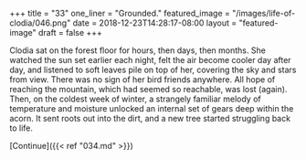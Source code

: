 +++
title = "33"
one_liner = "Grounded."
featured_image = "/images/life-of-clodia/046.png"
date = 2018-12-23T14:28:17-08:00
layout = "featured-image"
draft = false
+++

Clodia sat on the forest floor for hours, then days, then months. She watched the sun set earlier each night, felt the air become cooler day after day, and listened to soft leaves pile on top of her, covering the sky and stars from view. There was no sign of her bird friends anywhere. All hope of reaching the mountain, which had seemed so reachable, was lost (again). Then, on the coldest week of winter, a strangely familiar melody of temperature and moisture unlocked an internal set of gears deep within the acorn. It sent roots out into the dirt, and a new tree started struggling back to life.

[Continue]({{< ref "034.md" >}})
